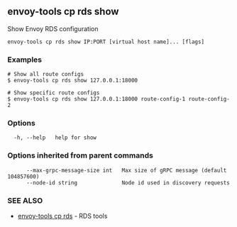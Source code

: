 ## envoy-tools cp rds show

Show Envoy RDS configuration

```
envoy-tools cp rds show IP:PORT [virtual host name]... [flags]
```

### Examples

```
# Show all route configs
$ envoy-tools cp rds show 127.0.0.1:18000

# Show specific route configs
$ envoy-tools cp rds show 127.0.0.1:18000 route-config-1 route-config-2

```

### Options

```
  -h, --help   help for show
```

### Options inherited from parent commands

```
      --max-grpc-message-size int   Max size of gRPC message (default 104857600)
      --node-id string              Node id used in discovery requests
```

### SEE ALSO

* [envoy-tools cp rds](envoy-tools_cp_rds.md)	 - RDS tools

